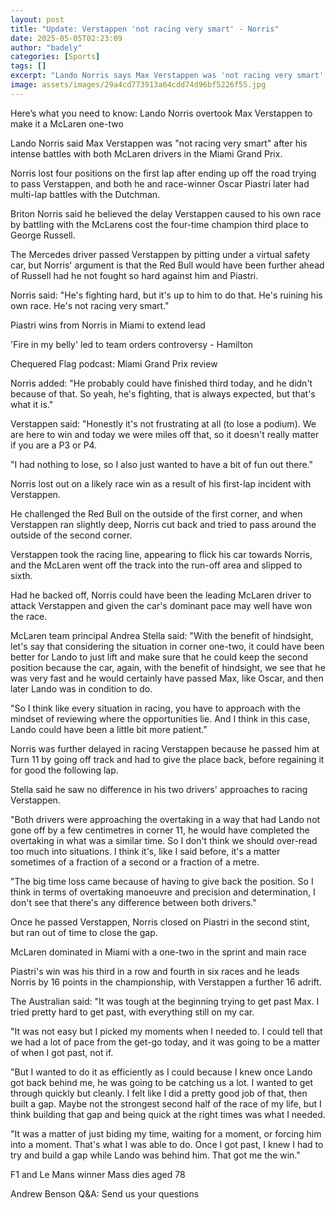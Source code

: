 ```yaml
---
layout: post
title: "Update: Verstappen 'not racing very smart' - Norris"
date: 2025-05-05T02:23:09
author: "badely"
categories: [Sports]
tags: []
excerpt: "Lando Norris says Max Verstappen was 'not racing very smart' after his intense battles with both McLaren drivers in the Miami Grand Prix."
image: assets/images/29a4cd773913a64cdd74d96bf5226f55.jpg
---
```


Here’s what you need to know: Lando Norris overtook Max Verstappen to make it a McLaren one-two

Lando Norris said Max Verstappen was "not racing very smart" after his intense battles with both McLaren drivers in the Miami Grand Prix.

Norris lost four positions on the first lap after ending up off the road trying to pass Verstappen, and both he and race-winner Oscar Piastri later had multi-lap battles with the Dutchman.

Briton Norris said he believed the delay Verstappen caused to his own race by battling with the McLarens cost the four-time champion third place to George Russell.

The Mercedes driver passed Verstappen by pitting under a virtual safety car, but Norris' argument is that the Red Bull would have been further ahead of Russell had he not fought so hard against him and Piastri.

Norris said: "He's fighting hard, but it's up to him to do that. He's ruining his own race. He's not racing very smart."

Piastri wins from Norris in Miami to extend lead

'Fire in my belly' led to team orders controversy - Hamilton

Chequered Flag podcast: Miami Grand Prix review

Norris added: "He probably could have finished third today, and he didn't because of that. So yeah, he's fighting, that is always expected, but that's what it is."

Verstappen said: "Honestly it's not frustrating at all (to lose a podium). We are here to win and today we were miles off that, so it doesn't really matter if you are a P3 or P4.

"I had nothing to lose, so I also just wanted to have a bit of fun out there."

Norris lost out on a likely race win as a result of his first-lap incident with Verstappen.

He challenged the Red Bull on the outside of the first corner, and when Verstappen ran slightly deep, Norris cut back and tried to pass around the outside of the second corner.

Verstappen took the racing line, appearing to flick his car towards Norris, and the McLaren went off the track into the run-off area and slipped to sixth.

Had he backed off, Norris could have been the leading McLaren driver to attack Verstappen and given the car's dominant pace may well have won the race.

McLaren team principal Andrea Stella said: "With the benefit of hindsight, let's say that considering the situation in corner one-two, it could have been better for Lando to just lift and make sure that he could keep the second position because the car, again, with the benefit of hindsight, we see that he was very fast and he would certainly have passed Max, like Oscar, and then later Lando was in condition to do.

"So I think like every situation in racing, you have to approach with the mindset of reviewing where the opportunities lie. And I think in this case, Lando could have been a little bit more patient."

Norris was further delayed in racing Verstappen because he passed him at Turn 11 by going off track and had to give the place back, before regaining it for good the following lap.

Stella said he saw no difference in his two drivers' approaches to racing Verstappen.

"Both drivers were approaching the overtaking in a way that had Lando not gone off by a few centimetres in corner 11, he would have completed the overtaking in what was a similar time. So I don't think we should over-read too much into situations. I think it's, like I said before, it's a matter sometimes of a fraction of a second or a fraction of a metre.

"The big time loss came because of having to give back the position. So I think in terms of overtaking manoeuvre and precision and determination, I don't see that there's any difference between both drivers."

Once he passed Verstappen, Norris closed on Piastri in the second stint, but ran out of time to close the gap.

McLaren dominated in Miami with a one-two in the sprint and main race

Piastri's win was his third in a row and fourth in six races and he leads Norris by 16 points in the championship, with Verstappen a further 16 adrift.

The Australian said: "It was tough at the beginning trying to get past Max. I tried pretty hard to get past, with everything still on my car.

"It was not easy but I picked my moments when I needed to. I could tell that we had a lot of pace from the get-go today, and it was going to be a matter of when I got past, not if.

"But I wanted to do it as efficiently as I could because I knew once Lando got back behind me, he was going to be catching us a lot. I wanted to get through quickly but cleanly. I felt like I did a pretty good job of that, then built a gap. Maybe not the strongest second half of the race of my life, but I think building that gap and being quick at the right times was what I needed.

"It was a matter of just biding my time, waiting for a moment, or forcing him into a moment. That's what I was able to do. Once I got past, I knew I had to try and build a gap while Lando was behind him. That got me the win."

F1 and Le Mans winner Mass dies aged 78

Andrew Benson Q&A: Send us your questions

